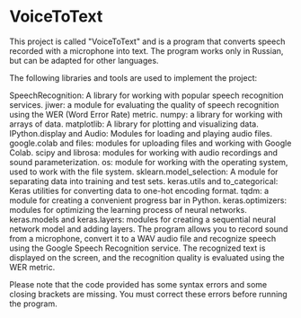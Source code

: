 # VoiceToText
This project is called "VoiceToText" and is a program that converts speech recorded with a microphone into text. The program works only in Russian, but can be adapted for other languages.

The following libraries and tools are used to implement the project:

SpeechRecognition: A library for working with popular speech recognition services.
jiwer: a module for evaluating the quality of speech recognition using the WER (Word Error Rate) metric.
numpy: a library for working with arrays of data.
matplotlib: A library for plotting and visualizing data.
IPython.display and Audio: Modules for loading and playing audio files.
google.colab and files: modules for uploading files and working with Google Colab.
scipy and librosa: modules for working with audio recordings and sound parameterization.
os: module for working with the operating system, used to work with the file system.
sklearn.model_selection: A module for separating data into training and test sets.
keras.utils and to_categorical: Keras utilities for converting data to one-hot encoding format.
tqdm: a module for creating a convenient progress bar in Python.
keras.optimizers: modules for optimizing the learning process of neural networks.
keras.models and keras.layers: modules for creating a sequential neural network model and adding layers.
The program allows you to record sound from a microphone, convert it to a WAV audio file and recognize speech using the Google Speech Recognition service. The recognized text is displayed on the screen, and the recognition quality is evaluated using the WER metric.

Please note that the code provided has some syntax errors and some closing brackets are missing. You must correct these errors before running the program.

